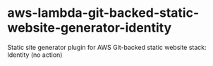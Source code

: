 # aws-lambda-git-backed-static-website-generator-identity
Static site generator plugin for AWS Git-backed static website stack: Identity (no action)

